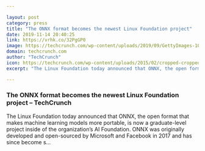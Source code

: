 ```yaml
---

layout: post
category: press
title: "The ONNX format becomes the newest Linux Foundation project"
date: 2019-11-14 20:40:25
link: https://vrhk.co/32PgGP0
image: https://techcrunch.com/wp-content/uploads/2019/09/GettyImages-1047349788.jpg?w=588
domain: techcrunch.com
author: "TechCrunch"
icon: https://techcrunch.com/wp-content/uploads/2015/02/cropped-cropped-favicon-gradient.png?w=180
excerpt: "The Linux Foundation today announced that ONNX, the open format that makes machine learning models more portable, is now a graduate-level project inside of the organization’s AI Foundation. ONNX was originally developed and open-sourced by Microsoft and Facebook in 2017 and has since become s…"

---
```


### The ONNX format becomes the newest Linux Foundation project – TechCrunch

The Linux Foundation today announced that ONNX, the open format that makes machine learning models more portable, is now a graduate-level project inside of the organization’s AI Foundation. ONNX was originally developed and open-sourced by Microsoft and Facebook in 2017 and has since become s…